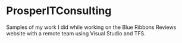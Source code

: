 # ProsperITConsulting
Samples of my work I did while working on the Blue Ribbons Reviews website with a remote team using Visual Studio and TFS.
